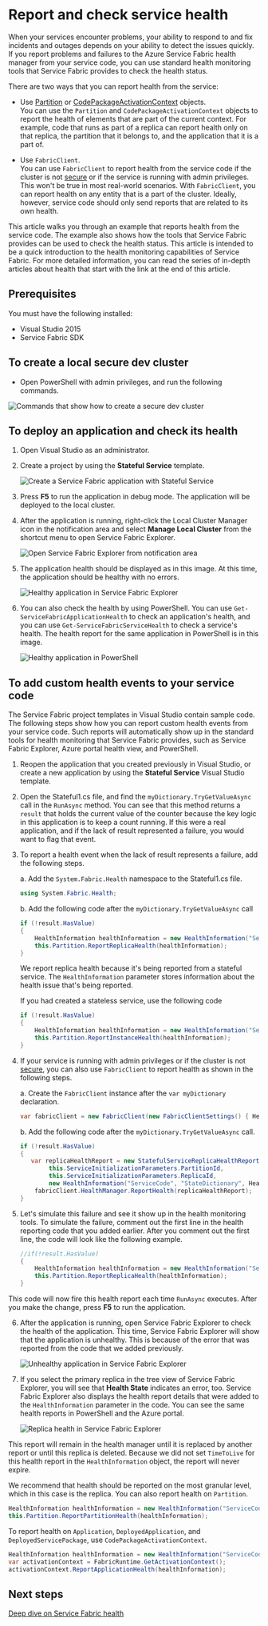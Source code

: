 <properties
   pageTitle="Report and check health with Azure Service Fabric | Microsoft Azure"
   description="Learn how to send health reports from your service code and how to check the health of your service by using the health monitoring tools that Azure Service Fabric provides."
   services="service-fabric"
   documentationCenter=".net"
   authors="toddabel"
   manager="mfussell"
   editor=""/>

<tags
   ms.service="service-fabric"
   ms.devlang="dotnet"
   ms.topic="article"
   ms.tgt_pltfrm="NA"
   ms.workload="NA"
   ms.date="06/07/2016"
   ms.author="toddabel"/>

# Report and check service health
When your services encounter problems, your ability to respond to and fix incidents and outages depends on your ability to detect the issues quickly. If you report problems and failures to the Azure Service Fabric health manager from your service code, you can use standard health monitoring tools that Service Fabric provides to check the health status.

There are two ways that you can report health from the service:

- Use [Partition](https://msdn.microsoft.com/library/system.fabric.istatefulservicepartition.aspx) or [CodePackageActivationContext](https://msdn.microsoft.com/library/system.fabric.codepackageactivationcontext.aspx) objects.  
You can use the `Partition` and `CodePackageActivationContext` objects to report the health of elements that are part of the current context. For example, code that runs as part of a replica can report health only on that replica, the partition that it belongs to, and the application that it is a part of.

- Use `FabricClient`.   
You can use `FabricClient` to report health from the service code if the cluster is not [secure](service-fabric-cluster-security.md) or if the service is running with admin privileges. This won't be true in most real-world scenarios. With `FabricClient`, you can report health on any entity that is a part of the cluster. Ideally, however, service code should only send reports that are related to its own health.

This article walks you through an example that reports health from the service code. The example also shows how the tools that Service Fabric provides can be used to check the health status. This article is intended to be a quick introduction to the health monitoring capabilities of Service Fabric. For more detailed information, you can read the series of in-depth articles about health that start with the link at the end of this article.

## Prerequisites
You must have the following installed:

   * Visual Studio 2015
   * Service Fabric SDK

## To create a local secure dev cluster
- Open PowerShell with admin privileges, and run the following commands.

![Commands that show how to create a secure dev cluster](./media/service-fabric-diagnostics-how-to-report-and-check-service-health/create-secure-dev-cluster.png)

## To deploy an application and check its health

1. Open Visual Studio as an administrator.

2. Create a project by using the **Stateful Service** template.

    ![Create a Service Fabric application with Stateful Service](./media/service-fabric-diagnostics-how-to-report-and-check-service-health/create-stateful-service-application-dialog.png)

3. Press **F5** to run the application in debug mode. The application will be deployed to the local cluster.

4. After the application is running, right-click the Local Cluster Manager icon in the notification area and select **Manage Local Cluster** from the shortcut menu to open Service Fabric Explorer.

    ![Open Service Fabric Explorer from notification area](./media/service-fabric-diagnostics-how-to-report-and-check-service-health/LaunchSFX.png)

5. The application health should be displayed as in this image. At this time, the application should be healthy with no errors.

    ![Healthy application in Service Fabric Explorer](./media/service-fabric-diagnostics-how-to-report-and-check-service-health/sfx-healthy-app.png)

6. You can also check the health by using PowerShell. You can use ```Get-ServiceFabricApplicationHealth``` to check an application's health, and you can use ```Get-ServiceFabricServiceHealth``` to check a service's health. The health report for the same application in PowerShell is in this image.

    ![Healthy application in PowerShell](./media/service-fabric-diagnostics-how-to-report-and-check-service-health/ps-healthy-app-report.png)

## To add custom health events to your service code
The Service Fabric project templates in Visual Studio contain sample code. The following steps show how you can report custom health events from your service code. Such reports will automatically show up in the standard tools for health monitoring that Service Fabric provides, such as Service Fabric Explorer, Azure portal health view, and PowerShell.

1. Reopen the application that you created previously in Visual Studio, or create a new application by using the **Stateful Service** Visual Studio template.

2. Open the Stateful1.cs file, and find the `myDictionary.TryGetValueAsync` call in the `RunAsync` method. You can see that this method returns a `result` that holds the current value of the counter because the key logic in this application is to keep a count running. If this were a real application, and if the lack of result represented a failure, you would want to flag that event.

3. To report a health event when the lack of result represents a failure, add the following steps.

    a. Add the `System.Fabric.Health` namespace to the Stateful1.cs file.

    ```csharp
    using System.Fabric.Health;
    ```

    b. Add the following code after the `myDictionary.TryGetValueAsync` call

    ```csharp
    if (!result.HasValue)
    {
        HealthInformation healthInformation = new HealthInformation("ServiceCode", "StateDictionary", HealthState.Error);
        this.Partition.ReportReplicaHealth(healthInformation);
    }
    ```
    We report replica health because it's being reported from a stateful service. The `HealthInformation` parameter stores information about the health issue that's being reported.

    If you had created a stateless service, use the following code

    ```csharp
    if (!result.HasValue)
    {
        HealthInformation healthInformation = new HealthInformation("ServiceCode", "StateDictionary", HealthState.Error);
        this.Partition.ReportInstanceHealth(healthInformation);
    }
    ```

4. If your service is running with admin privileges or if the cluster is not [secure](service-fabric-cluster-security.md), you can also use `FabricClient` to report health as shown in the following steps.  

    a. Create the `FabricClient` instance after the `var myDictionary` declaration.

    ```csharp
    var fabricClient = new FabricClient(new FabricClientSettings() { HealthReportSendInterval = TimeSpan.FromSeconds(0) });
    ```

    b. Add the following code after the `myDictionary.TryGetValueAsync` call.

    ```csharp
    if (!result.HasValue)
    {
       var replicaHealthReport = new StatefulServiceReplicaHealthReport(
            this.ServiceInitializationParameters.PartitionId,
            this.ServiceInitializationParameters.ReplicaId,
            new HealthInformation("ServiceCode", "StateDictionary", HealthState.Error));
        fabricClient.HealthManager.ReportHealth(replicaHealthReport);
    }
    ```

5. Let's simulate this failure and see it show up in the health monitoring tools. To simulate the failure, comment out the first line in the health reporting code that you added earlier. After you comment out the first line, the code will look like the following example.

    ```csharp
    //if(!result.HasValue)
    {
        HealthInformation healthInformation = new HealthInformation("ServiceCode", "StateDictionary", HealthState.Error);
        this.Partition.ReportReplicaHealth(healthInformation);
    }
    ```
 This code will now fire this health report each time `RunAsync` executes. After you make the change, press **F5** to run the application.

6. After the application is running, open Service Fabric Explorer to check the health of the application. This time, Service Fabric Explorer will show that the application is unhealthy. This is because of the error that was reported from the code that we added previously.

    ![Unhealthy application in Service Fabric Explorer](./media/service-fabric-diagnostics-how-to-report-and-check-service-health/sfx-unhealthy-app.png)

7. If you select the primary replica in the tree view of Service Fabric Explorer, you will see that **Health State** indicates an error, too. Service Fabric Explorer also displays the health report details that were added to the `HealthInformation` parameter in the code. You can see the same health reports in PowerShell and the Azure portal.

    ![Replica health in Service Fabric Explorer](./media/service-fabric-diagnostics-how-to-report-and-check-service-health/replica-health-error-report-sfx.png)

This report will remain in the health manager until it is replaced by another report or until this replica is deleted. Because we did not set `TimeToLive` for this health report in the `HealthInformation` object, the report will never expire.

We recommend that health should be reported on the most granular level, which in this case is the replica. You can also report health on `Partition`.

```csharp
HealthInformation healthInformation = new HealthInformation("ServiceCode", "StateDictionary", HealthState.Error);
this.Partition.ReportPartitionHealth(healthInformation);
```

To report health on `Application`, `DeployedApplication`, and `DeployedServicePackage`, use  `CodePackageActivationContext`.

```csharp
HealthInformation healthInformation = new HealthInformation("ServiceCode", "StateDictionary", HealthState.Error);
var activationContext = FabricRuntime.GetActivationContext();
activationContext.ReportApplicationHealth(healthInformation);
```

## Next steps
[Deep dive on Service Fabric health](service-fabric-health-introduction.md)
